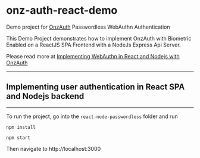 # onz-auth-react-demo
Demo project for [OnzAuth](https://tryonzauth.com) Passwordless WebAuthn Authentication



This Demo Project demonstrates how to implement OnzAuth with Biometric Enabled on a ReactJS SPA Frontend with a NodeJs Express Api Server.

Please read more at [Implementing WebAuthn in React and Nodejs with OnzAuth](https://medium.com/@onzauth/implementing-passwordless-webauthn-authentication-in-reactjs-and-nodejs-with-onzauth-a08750a8076b) 


---
## Implementing user authentication in React SPA and Nodejs backend

---
To run the project, go into the `react-node-passwordless` folder and run

`npm install`

`npm start`

Then navigate to http://localhost:3000